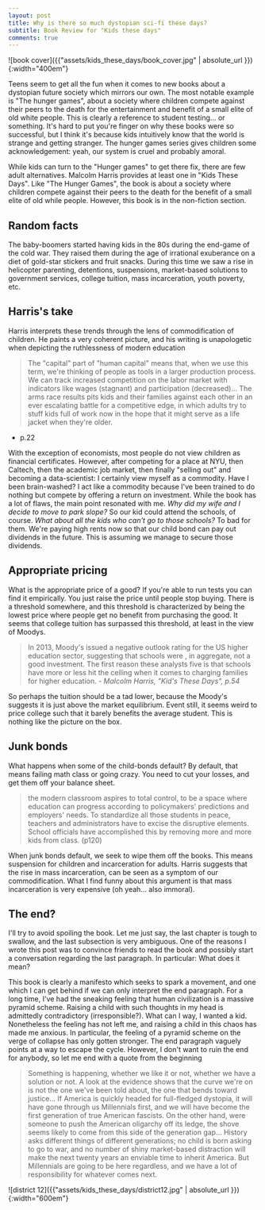 ```yaml
---
layout: post
title: Why is there so much dystopian sci-fi these days?
subtitle: Book Review for "Kids these days"
comments: true
---
```


![book cover]({{"assets/kids_these_days/book_cover.jpg" | absolute_url }}){:width="400em"}

Teens seem to get all the fun when it comes to new books about a dystopian future society which mirrors our own.  The most notable example is "The hunger games", about a society where children compete against their peers to the death for the entertainment and benefit of a small elite of old white people.  This is clearly a reference to student testing... or something.  It's hard to put you're finger on why these books were so successful, but I think it's because kids intuitively know that the world is strange and getting stranger.  The hunger games series gives children some acknowledgement: yeah, our system is cruel and probably amoral.

While kids can turn to the "Hunger games" to get there fix, there are few adult alternatives. Malcolm Harris provides at least one in "Kids These Days".
Like "The Hunger Games", the book is about a society where children compete against their peers to the death for the benefit of a small elite of old while people.
However, this book is in the non-fiction section.

## Random facts
The baby-boomers started having kids in the 80s during the end-game of the cold war.
They raised them during the age of irrational exuberance on a diet of gold-star stickers and fruit snacks.
During this time we saw a rise in helicopter parenting, detentions, suspensions, market-based solutions to government services, college tuition, mass incarceration, youth poverty, etc.

## Harris's take
Harris interprets these trends through the lens of commodification of children.
He paints a very coherent picture, and his writing is unapologetic when depicting the ruthlessness of modern education

> The "capital" part of "human capital" means that, when we use this term, we're thinking of people as tools in a larger production process. We can track increased competition on the labor market with indicators like wages (stagnant) and participation (decreased)... The arms race results pits kids and their families against each other in an ever escalating battle for a competitive edge, in which adults try to stuff kids full of work now in the hope  that it might serve as a life jacket when they're older.
- p.22


With the exception of economists, most people do not view children as financial certificates.
However, after competing for a place at NYU, then Caltech, then the academic job market, then finally "selling out" and becoming a data-scientist: I certainly view myself as a commodity.
Have I been brain-washed?
I act like a commodity because I've been trained to do nothing but compete by offering a return on investment.
While the book has a lot of flaws, the main point resonated with me.
*Why did my wife and I decide to move to park slope?*  So our kid could attend the schools, of course.
*What about all the kids who can't go to those schools?*  To bad for them.
We're paying high rents now so that our child bond can pay out dividends in the future.
This is assuming we manage to secure those dividends.

## Appropriate pricing
What is the appropriate price of a good?
If you're able to run tests you can find it empirically.
You just raise the price until people stop buying.
There is a threshold somewhere, and this threshold is characterized by being the lowest price where people get no benefit from purchasing the good.
It seems that college tuition has surpassed this threshold, at least in the view of Moodys.
> In 2013, Moody's issued a negative outlook rating for the US higher education sector, suggesting that schools were , in aggregate, not a good investment. The first reason these analysts five is that schools have more or less hit the ceiling when it comes to charging families for higher education. *- Malcolm Harris, "Kid's These Days", p.54*

So perhaps the tuition should be a tad lower, because the Moody's suggests it is just above the market equilibrium.
Event still, it seems weird to price college such that it barely benefits the average student.
This is nothing like the picture on the box.


## Junk bonds
What happens when some of the child-bonds default?
By default, that means failing math class or going crazy.
You need to cut your losses, and get them off your balance sheet.

> the modern classroom aspires to total control, to be a space where education can progress according to policymakers' predictions and employers' needs.  To standardize all those students in peace, teachers and administrators have to excise the disruptive elements.  School officials have accomplished this by removing more and more kids from class. (p120)

When junk bonds default, we seek to wipe them off the books.
This means suspension for children and incarceration for adults.
Harris suggests that the rise in mass incarceration, can be seen as a symptom of our commodification.
What I find funny about this argument is that mass incarceration is very expensive (oh yeah... also immoral).


## The end?
I'll try to avoid spoiling the book.  Let me just say, the last chapter is tough to swallow, and the last subsection is very ambiguous.  One of the reasons I wrote this post was to convince friends to read the book and possibly start a conversation regarding the last paragraph.  In particular: What does it mean?

This book is clearly a manifesto which seeks to spark a movement, and one which I can get behind if we can only interpret the end paragraph.
For a long time, I've had the sneaking feeling that human civilization is a massive pyramid scheme.
Raising a child with such thoughts in my head is admittedly contradictory (irresponsible?).
What can I way, I wanted a kid.
Nonetheless the feeling has not left me, and raising a child in this chaos has made me anxious.
In particular, the feeling of a pyramid scheme on the verge of collapse has only gotten stronger.
The end paragraph vaguely points at a way to escape the cycle.
However, I don't want to ruin the end for anybody, so let me end with a quote from the beginning

> Something is happening, whether we like it or not, whether we have a solution or not. A look at the evidence shows that the curve we're on is not the one we've been told about, the one that bends toward justice... If America is quickly headed for full-fledged dystopia, it will have gone through us Millennials first, and we will have become the first generation of true American fascists.  On the other hand, were someone to push the American oligarchy off its ledge, the shove seems likely to come from this side of the generation gap... History asks different things of different generations; no child is born asking to go to war, and no number of shiny market-based distraction will make the next twenty years an enviable time to inherit America.  But Millennials are going to be here regardless, and we have a lot of responsibility for whatever comes next.

![district 12]({{"assets/kids_these_days/district12.jpg" | absolute_url }}){:width="600em"}
